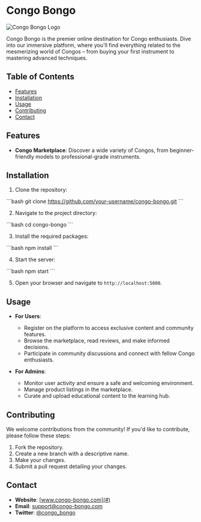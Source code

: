 # Congo Bongo

![Congo Bongo Logo](./path/to/logo.png) <!-- We'll need a future logo-->

Congo Bongo is the premier online destination for Congo enthusiasts. Dive into our immersive platform, where you'll find everything related to the mesmerizing world of Congos – from buying your first instrument to mastering advanced techniques.

## Table of Contents

- [Features](#features)
- [Installation](#installation)
- [Usage](#usage)
- [Contributing](#contributing)
- [Contact](#contact)

## Features

- **Congo Marketplace**: Discover a wide variety of Congos, from beginner-friendly models to professional-grade instruments.

## Installation

1. Clone the repository:

\```bash
git clone https://github.com/your-username/congo-bongo.git
\```

2. Navigate to the project directory:

\```bash
cd congo-bongo
\```

3. Install the required packages:

\```bash
npm install
\```

4. Start the server:

\```bash
npm start
\```

5. Open your browser and navigate to `http://localhost:5000`.

## Usage

- **For Users**:
  - Register on the platform to access exclusive content and community features.
  - Browse the marketplace, read reviews, and make informed decisions.
  - Participate in community discussions and connect with fellow Congo enthusiasts.

- **For Admins**:
  - Monitor user activity and ensure a safe and welcoming environment.
  - Manage product listings in the marketplace.
  - Curate and upload educational content to the learning hub.

## Contributing

We welcome contributions from the community! If you'd like to contribute, please follow these steps:

1. Fork the repository.
2. Create a new branch with a descriptive name.
3. Make your changes.
4. Submit a pull request detailing your changes.


## Contact

- **Website**: [www.congo-bongo.com](#)
- **Email**: support@congo-bongo.com
- **Twitter**: [@congo_bongo](#)
